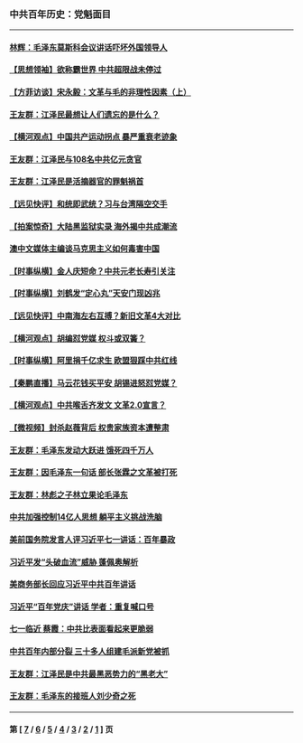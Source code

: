 ### 中共百年历史：党魁面目
---
#### [林辉：毛泽东莫斯科会议讲话吓坏外国领导人](../../pages/nf1176107/n13917931.md?08100430) 
#### [【思想领袖】欲称霸世界 中共超限战未停过](../../pages/nf1176107/n13745142.md?08100430) 
#### [【方菲访谈】宋永毅：文革与毛的非理性因素（上）](../../pages/nf1176107/n13469956.md?08100430) 
#### [王友群：江泽民最想让人们遗忘的是什么？](../../pages/nf1176107/n13408949.md?08100430) 
#### [【横河观点】中国共产运动拐点 暴严重衰老迹象](../../pages/nf1176107/n13388333.md?08100430) 
#### [王友群：江泽民与108名中共亿元贪官](../../pages/nf1176107/n13352358.md?08100430) 
#### [王友群：江泽民是活摘器官的罪魁祸首](../../pages/nf1176107/n13336903.md?08100430) 
#### [【远见快评】和统即武统？习与台湾隔空交手](../../pages/nf1176107/n13297739.md?08100430) 
#### [【拍案惊奇】大陆黑监狱实录 海外揭中共成潮流](../../pages/nf1176107/n13288853.md?08100430) 
#### [澳中文媒体主编谈马克思主义如何毒害中国](../../pages/nf1176107/n13257387.md?08100430) 
#### [【时事纵横】金人庆短命？中共元老长寿引关注](../../pages/nf1176107/n13217934.md?08100430) 
#### [【时事纵横】刘鹤发“定心丸”天安门现凶兆](../../pages/nf1176107/n13215416.md?08100430) 
#### [【远见快评】中南海左右互搏？新旧文革4大对比](../../pages/nf1176107/n13214745.md?08100430) 
#### [【横河观点】胡编怼党媒 权斗或双簧？](../../pages/nf1176107/n13210864.md?08100430) 
#### [【时事纵横】阿里捐千亿求生 欧盟狠踩中共红线](../../pages/nf1176107/n13206431.md?08100430) 
#### [【秦鹏直播】马云花钱买平安 胡锡进怒怼党媒？](../../pages/nf1176107/n13206392.md?08100430) 
#### [【横河观点】中共喉舌齐发文 文革2.0宣言？](../../pages/nf1176107/n13201248.md?08100430) 
#### [【微视频】封杀赵薇背后 权贵家族资本遭整肃](../../pages/nf1176107/n13197798.md?08100430) 
#### [王友群：毛泽东发动大跃进 饿死四千万人](../../pages/nf1176107/n13177158.md?08100430) 
#### [王友群：因毛泽东一句话 部长张霖之文革被打死](../../pages/nf1176107/n13161711.md?08100430) 
#### [王友群：林彪之子林立果论毛泽东](../../pages/nf1176107/n13128622.md?08100430) 
#### [中共加强控制14亿人思想 躺平主义挑战洗脑](../../pages/nf1176107/n13094299.md?08100430) 
#### [美前国务院发言人评习近平七一讲话：百年暴政](../../pages/nf1176107/n13066986.md?08100430) 
#### [习近平发“头破血流”威胁 蓬佩奥解析](../../pages/nf1176107/n13063604.md?08100430) 
#### [美商务部长回应习近平中共百年讲话](../../pages/nf1176107/n13062903.md?08100430) 
#### [习近平“百年党庆”讲话 学者：重复喊口号](../../pages/nf1176107/n13061411.md?08100430) 
#### [七一临近 蔡霞：中共比表面看起来更脆弱](../../pages/nf1176107/n13056418.md?08100430) 
#### [中共百年内部分裂 三十多人组建毛派新党被抓](../../pages/nf1176107/n13044023.md?08100430) 
#### [王友群：江泽民是中共最黑恶势力的“黑老大”](../../pages/nf1176107/n13022180.md?08100430) 
#### [王友群：毛泽东的接班人刘少奇之死](../../pages/nf1176107/n12991772.md?08100430) 

---
#### 第 [ [7](./7.md?08100430) / [6](./6.md?08100430) / [5](./5.md?08100430) / [4](./4.md?08100430) / [3](./3.md?08100430) / [2](./2.md?08100430) / [1](./1.md?08100430) ] 页
